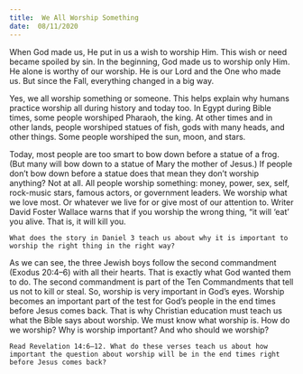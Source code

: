 ```yaml
---
title:  We All Worship Something 
date:  08/11/2020
---
```


When God made us, He put in us a wish to worship Him. This wish or need became spoiled by sin. In the beginning, God made us to worship only Him. He alone is worthy of our worship. He is our Lord and the One who made us. But since the Fall, everything changed in a big way.

Yes, we all worship something or someone. This helps explain why humans practice worship all during history and today too. In Egypt during Bible times, some people worshiped Pharaoh, the king. At other times and in other lands, people worshiped statues of fish, gods with many heads, and other things. Some people worshiped the sun, moon, and stars.

Today, most people are too smart to bow down before a statue of a frog. (But many will bow down to a statue of Mary the mother of Jesus.) If people don’t bow down before a statue does that mean they don’t worship anything? Not at all. All people worship something: money, power, sex, self, rock-music stars, famous actors, or government leaders. We worship what we love most. Or whatever we live for or give most of our attention to. Writer David Foster Wallace warns that if you worship the wrong thing, “it will ‘eat’ you alive. That is, it will kill you.

`What does the story in Daniel 3 teach us about why it is important to worship the right thing in the right way?`

As we can see, the three Jewish boys follow the second commandment (Exodus 20:4–6) with all their hearts. That is exactly what God wanted them to do. The second commandment is part of the Ten Commandments that tell us not to kill or steal. So, worship is very important in God’s eyes. Worship becomes an important part of the test for God’s people in the end times before Jesus comes back. That is why Christian education must teach us what the Bible says about worship. We must know what worship is. How do we worship? Why is worship important? And who should we worship?

`Read Revelation 14:6–12. What do these verses teach us about how important the question about worship will be in the end times right before Jesus comes back?`